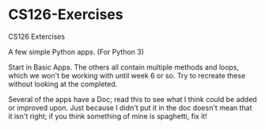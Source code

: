 # CS126-Exercises
CS126 Extercises

A few simple Python apps. (For Python 3)

Start in Basic Apps. The others all contain multiple methods and loops, which we won't be working with until week 6 or so.
Try to recreate these without looking at the completed.

Several of the apps have a Doc; read this to see what I think could be added or improved upon. Just because I didn't put it in the doc doesn't mean that it isn't right; if you think something of mine is spaghetti, fix it! 

